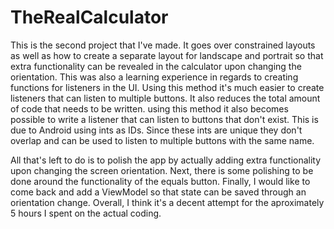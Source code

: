 # TheRealCalculator

This is the second project that I've made. It goes over constrained layouts as well as how to create a separate layout for landscape and portrait so that extra functionality can be revealed in the calculator upon changing the orientation. 
This was also a learning experience in regards to creating functions for listeners in the UI. Using this method it's much easier to create listeners that can listen to multiple buttons. It also reduces the total amount of code that needs to be written. using this method it also becomes possible to write a listener that can listen to buttons that don't exist. This is due to Android using ints as IDs. Since these ints are unique they don't overlap and can be used to listen to multiple buttons with the same name.

All that's left to do is to polish the app by actually adding extra functionality upon changing the screen orientation. Next, there is some polishing to be done around the functionality of the equals button. Finally, I would like to come back and add a ViewModel so that state can be saved through an orientation change. Overall, I think it's a decent attempt for the aproximately 5 hours I spent on the actual coding. 
